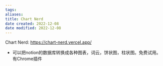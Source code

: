 ```yaml
---
tags: 
aliases: 
title: Chart Nerd
date created: 2022-12-08
date modified: 2022-12-08
---
```

Chart Nerd: https://chart-nerd.vercel.app/
- 可以把notion的数据库转换成各种图表，词云，饼状图，柱状图。免费试用。有Chrome插件
